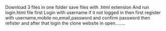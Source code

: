 
Download 3 files in one folder
save files with .html extension
And run login.html file first
Login with username if it not logged in then first register with username,mobile no,email,password 
and confirm password
then refister and after that login 
the clone website in open...…..
